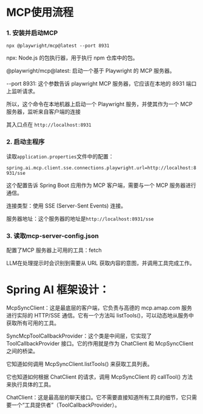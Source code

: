 # MCP使用流程

### 1. 安装并启动MCP

``` npx @playwright/mcp@latest --port 8931 ```

npx: Node.js 的包执行器，用于执行 npm 仓库中的包。

@playwright/mcp@latest: 启动一个基于 Playwright 的 MCP 服务器。

--port 8931: 这个参数告诉 playwright MCP 服务器，它应该在本地的 8931 端口上监听请求。

所以，这个命令在本地机器上启动一个 Playwright 服务，并使其作为一个 MCP 服务器，监听来自客户端的连接

其入口点在 ``` http://localhost:8931 ```

### 2. 启动主程序

读取``` application.properties ```文件中的配置：

``` spring.ai.mcp.client.sse.connections.playwright.url=http://localhost:8931/sse ```

这个配置告诉 Spring Boot 应用作为 MCP 客户端，需要与一个 MCP 服务器进行通信。

连接类型：使用 SSE (Server-Sent Events) 连接。

服务器地址：这个服务器的地址是``` http://localhost:8931/sse ```

### 3. 读取mcp-server-config.json

配置了MCP 服务器上可用的工具：fetch

LLM在处理提示时会识别到需要从 URL 获取内容的意图，并调用工具完成工作。



# Spring AI 框架设计：

McpSyncClient：这是最底层的客户端，它负责与高德的 mcp.amap.com 服务进行实际的 HTTP/SSE 通信。它有一个方法叫 listTools()，可以动态地从服务中获取所有可用的工具。

SyncMcpToolCallbackProvider：这个类是中间层，它实现了 ToolCallbackProvider 接口。它的作用就是作为 ChatClient 和 McpSyncClient 之间的桥梁。

它知道如何调用 McpSyncClient.listTools() 来获取工具列表。

它也知道如何根据 ChatClient 的请求，调用 McpSyncClient 的 callTool() 方法来执行具体的工具。

ChatClient：这是最高层的聊天接口。它不需要直接知道所有工具的细节，它只需要一个“工具提供者”（ToolCallbackProvider）。